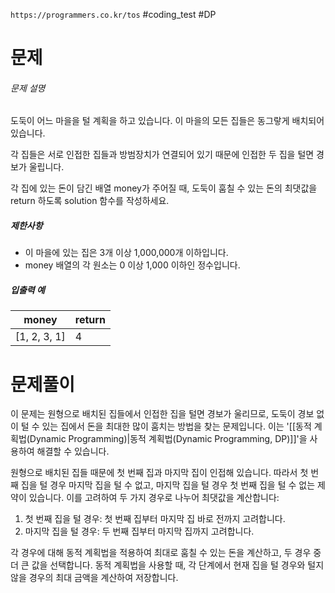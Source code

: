 `https://programmers.co.kr/tos`
#coding_test #DP

# 문제

###### 문제 설명

도둑이 어느 마을을 털 계획을 하고 있습니다. 이 마을의 모든 집들은 동그랗게 배치되어 있습니다.

각 집들은 서로 인접한 집들과 방범장치가 연결되어 있기 때문에 인접한 두 집을 털면 경보가 울립니다.

각 집에 있는 돈이 담긴 배열 money가 주어질 때, 도둑이 훔칠 수 있는 돈의 최댓값을 return 하도록 solution 함수를 작성하세요.

##### 제한사항

- 이 마을에 있는 집은 3개 이상 1,000,000개 이하입니다.
- money 배열의 각 원소는 0 이상 1,000 이하인 정수입니다.

##### 입출력 예

|money|return|
|---|---|
|[1, 2, 3, 1]|4|
# 문제풀이

이 문제는 원형으로 배치된 집들에서 인접한 집을 털면 경보가 울리므로, 도둑이 경보 없이 털 수 있는 집에서 돈을 최대한 많이 훔치는 방법을 찾는 문제입니다. 이는 '[[동적 계획법(Dynamic Programming)|동적 계획법(Dynamic Programming, DP)]]'을 사용하여 해결할 수 있습니다.

원형으로 배치된 집들 때문에 첫 번째 집과 마지막 집이 인접해 있습니다. 따라서 첫 번째 집을 털 경우 마지막 집을 털 수 없고, 마지막 집을 털 경우 첫 번째 집을 털 수 없는 제약이 있습니다. 이를 고려하여 두 가지 경우로 나누어 최댓값을 계산합니다:

1. 첫 번째 집을 털 경우: 첫 번째 집부터 마지막 집 바로 전까지 고려합니다.
2. 마지막 집을 털 경우: 두 번째 집부터 마지막 집까지 고려합니다.

각 경우에 대해 동적 계획법을 적용하여 최대로 훔칠 수 있는 돈을 계산하고, 두 경우 중 더 큰 값을 선택합니다. 동적 계획법을 사용할 때, 각 단계에서 현재 집을 털 경우와 털지 않을 경우의 최대 금액을 계산하여 저장합니다.